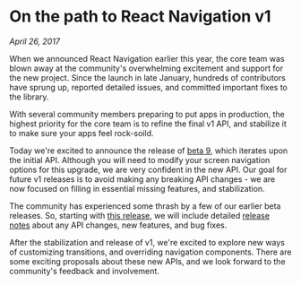 # On the path to React Navigation v1

*April 26, 2017*

When we announced React Navigation earlier this year, the core team was blown away at the community's overwhelming excitement and support for the new project. Since the launch in late January, hundreds of contributors have sprung up, reported detailed issues, and committed important fixes to the library.

With several community members preparing to put apps in production, the highest priority for the core team is to refine the final v1 API, and stabilize it to make sure your apps feel rock-soild.

Today we're excited to announce the release of [beta 9](https://github.com/react-community/react-navigation/releases/tag/v1.0.0-beta.9), which iterates upon the initial API. Although you will need to modify your screen navigation options for this upgrade, we are very confident in the new API. Our goal for future v1 releases is to avoid making any breaking API changes - we are now focused on filling in essential missing features, and stabilization.

The community has experienced some thrash by a few of our earlier beta releases. So, starting with [this release](https://github.com/react-community/react-navigation/releases/tag/v1.0.0-beta.9), we will include detailed [release notes](https://github.com/react-community/react-navigation/releases) about any API changes, new features, and bug fixes.

After the stabilization and release of v1, we're excited to explore new ways of customizing transitions, and overriding navigation components. There are some exciting proposals about these new APIs, and we look forward to the community's feedback and involvement.
